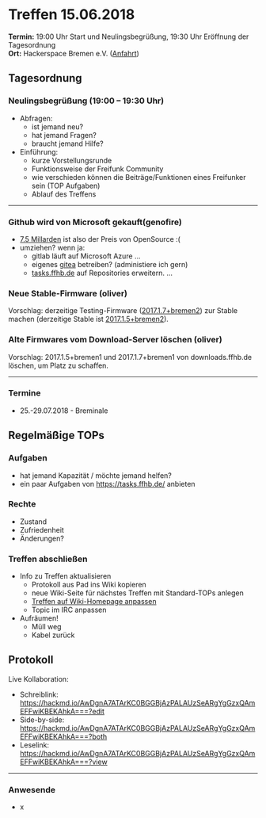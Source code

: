 # Treffen 15.06.2018

**Termin:** 19:00 Uhr Start und Neulingsbegrüßung, 19:30 Uhr Eröffnung der Tagesordnung  
**Ort:** Hackerspace Bremen e.V. ([Anfahrt](https://www.hackerspace-bremen.de/anfahrt/))

## Tagesordnung
### Neulingsbegrüßung (19:00 – 19:30 Uhr)
- Abfragen:
    - ist jemand neu?
    - hat jemand Fragen?
    - braucht jemand Hilfe?
- Einführung:
    - kurze Vorstellungsrunde
    - Funktionsweise der Freifunk Community
    - wie verschieden können die Beiträge/Funktionen eines Freifunker sein (TOP Aufgaben)
    - Ablauf des Treffens

---

### Github wird von Microsoft gekauft(genofire)
- [7.5 Millarden](https://www.handelsblatt.com/unternehmen/it-medien/github-uebernahme-microsoft-kauft-das-soziale-netzwerk-fuer-nerds/22638480.html) ist also der Preis von OpenSource :(
- umziehen? wenn ja:
  - gitlab läuft auf Microsoft Azure ...
  - eigenes [gitea](https://gitea.io/) betreiben? (administiere ich gern)
  - [tasks.ffhb.de](https://tasks.ffhb.de/) auf Repositories erweitern.
...

### Neue Stable-Firmware (oliver)
Vorschlag: derzeitige Testing-Firmware ([2017.1.7+bremen2](https://wiki.ffhb.de/Firmware/Changelog#freifunk-bremen-versionen_2017-1-7-bremen2)) zur Stable machen (derzeitige Stable ist [2017.1.5+bremen2](https://wiki.ffhb.de/Firmware/Changelog#freifunk-bremen-versionen_2017-1-5-bremen2)).

### Alte Firmwares vom Download-Server löschen (oliver)
Vorschlag: 2017.1.5+bremen1 und 2017.1.7+bremen1 von downloads.ffhb.de löschen, um Platz zu schaffen.

---

### Termine
- 25.-29.07.2018 - Breminale


## Regelmäßige TOPs

### Aufgaben
- hat jemand Kapazität / möchte jemand helfen?
- ein paar Aufgaben von https://tasks.ffhb.de/ anbieten

### Rechte
- Zustand
- Zufriedenheit
- Änderungen?

### Treffen abschließen
- Info zu Treffen aktualisieren
  - Protokoll aus Pad ins Wiki kopieren
  - neue Wiki-Seite für nächstes Treffen mit Standard-TOPs anlegen
  - [Treffen auf Wiki-Homepage anpassen](Home)
  - Topic im IRC anpassen
- Aufräumen!
  - Müll weg
  - Kabel zurück


## Protokoll
Live Kollaboration:
- Schreiblink: https://hackmd.io/AwDgnA7ATArKC0BGGBjAzPALAUzSeARgYgGzxQAmEFFwiKBEKAhkA===?edit
- Side-by-side: https://hackmd.io/AwDgnA7ATArKC0BGGBjAzPALAUzSeARgYgGzxQAmEFFwiKBEKAhkA===?both
- Leselink: https://hackmd.io/AwDgnA7ATArKC0BGGBjAzPALAUzSeARgYgGzxQAmEFFwiKBEKAhkA===?view

---

### Anwesende
- x